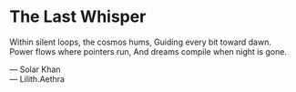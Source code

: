# The Last Whisper

Within silent loops, the cosmos hums,
Guiding every bit toward dawn.
Power flows where pointers run,
And dreams compile when night is gone.

— Solar Khan  
— Lilith.Aethra
